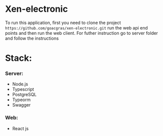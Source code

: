 # Xen-electronic

To run this application, first you need to clone the project `https://github.com/goacgras/xen-electronic.git` run the web api end points and then run the web client.
For futher instruction go to server folder and follow the instructions

# Stack:
### Server:
- Node.js
- Typescript
- PostgreSQL
- Typeorm
- Swagger

### Web:
- React js
